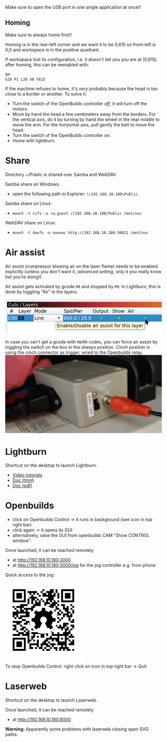Make sure to open the USB port in one single application at once!!

## Homing

Make sure to always home first!!

Homing is in the rear-left corner and we want it to be 0,615 so front-left is 0,0 and workspace is in the positive quadrant.

If workspace lost its configuration, i.e. it doesn't tell you you are at (0,615) after homing, this can be reenabled with:
```
$H
G10 P1 L20 X0 Y615
```

If the machine refuses to home, it's very probably because the head is too close to a border or another. To solve it:

* Turn the switch of the OpenBuilds controller *off*, it will turn off the motors.
* Move by hand the head a few centimeters away from the borders. For the vertical axis, do it by turning by hand the wheel in the rear middle to move the arm. For the horizontal axis, pull gently the belt to move the head.
* Turn the switch of the OpenBuilds controller *on*.
* Home with lightburn.

# Share

Directory ~/Public is shared over Samba and WebDAV

Samba share on Windows:
* open the following path in Explorer: `\\192.168.10.180\Public`

Samba share on Linux:

* `mount -t cifs -o rw,guest //192.168.10.180/Public /mnt/nuc`

WebDAV share on Linux:
* `mount -t davfs -o noexec http://192.168.10.180:36011 /mnt/nuc`

# Air assist

Air assist (compressor blowing air on the laser flame) needs to be enabled explicitly (unless you don't want it, *advanced setting*, only it you really know hat you're doing!)

Air assist gets activated by gcode `M8` and stopped by `M9`.
In Lightburn, this is done by toggling "Air" in the layers:

![](img/air_assist_lightburn.png)

In case you can't get a gcode with `M8`/`M9` codes, you can force air assist by toggling the switch on the box to the *always* position. *Cinch* position is using the cinch connector as trigger, wired to the Openbuilds relay.
![](img/air_assist_override.jpg)

# Lightburn

Shortcut on the desktop to launch Lightburn.

* [Video tutorials](https://lightburnsoftware.com/pages/tutorials)
* [Doc (html)](https://lightburnsoftware.github.io/NewDocs/index.html)
* [Doc (pdf)](https://lightburnsoftware.github.io/NewDocs/LightBurnDocs.pdf)

# Openbuilds

* click on Openbuilds Control -> it runs in background (see icon in top right bar)
* click again -> it opens its GUI
* alternatively, raise the GUI from openbuilds CAM "Show CONTROL window".

Once launched, it can be reached remotely
* at http://192.168.10.180:3000
* at http://192.168.10.180:3000/jog for the jog controller e.g. from phone

Quick access to the jog:

![](img/jog.png)

To stop Openbuilds Control: right click on icon in top right bar -> Quit

# Laserweb

Shortcut on the desktop to launch Laserweb.

Once launched, it can be reached remotely
* at http://192.168.10.180:8000

**Warning:** Apparently some problems with laserweb closing open SVG paths.


